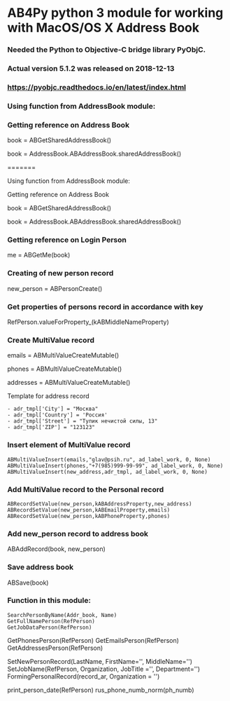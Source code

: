 # AB4Py python 3 module for working with MacOS/OS X Address Book### Needed the Python to Objective-C bridge library PyObjC. ### Actual version 5.1.2 was released on 2018-12-13 ### https://pyobjc.readthedocs.io/en/latest/index.html### Using function from AddressBook module:### Getting reference on Address Bookbook = ABGetSharedAddressBook()book = AddressBook.ABAddressBook.sharedAddressBook()=======Using function from AddressBook module:Getting reference on Address Bookbook = ABGetSharedAddressBook()book = AddressBook.ABAddressBook.sharedAddressBook()### Getting reference on Login Personme = ABGetMe(book)### Creating of new person recordnew_person = ABPersonCreate()### Get properties of persons record in accordance with keyRefPerson.valueForProperty_(kABMiddleNameProperty)### Create MultiValue recordemails = ABMultiValueCreateMutable()phones = ABMultiValueCreateMutable()addresses = ABMultiValueCreateMutable()Template for address record    - adr_tmpl['City'] = "Москва"    - adr_tmpl['Country'] = 'Россия'    - adr_tmpl['Street'] = "Тупик нечистой силы, 13"    - adr_tmpl['ZIP'] = "123123"### Insert element of MultiValue record    ABMultiValueInsert(emails,"glav@psih.ru", ad_label_work, 0, None)    ABMultiValueInsert(phones,"+7(985)999-99-99", ad_label_work, 0, None)    ABMultiValueInsert(new_address,adr_tmpl, ad_label_work, 0, None)### Add MultiValue record to the Personal record    ABRecordSetValue(new_person,kABAddressProperty,new_address)    ABRecordSetValue(new_person,kABEmailProperty,emails)    ABRecordSetValue(new_person,kABPhoneProperty,phones)### Add new_person record to address book ABAddRecord(book, new_person)### Save address bookABSave(book)### Function in this module:    SearchPersonByName(Addr_book, Name)    GetFullNamePerson(RefPerson)    GetJobDataPerson(RefPerson)GetPhonesPerson(RefPerson)GetEmailsPerson(RefPerson)GetAddressesPerson(RefPerson)SetNewPersonRecord(LastName, FirstName='', MiddleName='')SetJobName(RefPerson, Organization, JobTitle ='', Department='')FormingPersonalRecord(record_ar, Organization = '')print_person_date(RefPerson)rus_phone_numb_norm(ph_numb)
